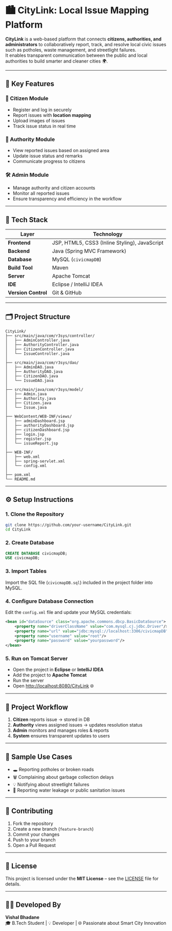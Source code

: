 # 🏙️ CityLink: Local Issue Mapping Platform

**CityLink** is a web-based platform that connects **citizens, authorities, and administrators** to collaboratively report, track, and resolve local civic issues such as potholes, waste management, and streetlight failures.  
It enables transparent communication between the public and local authorities to build smarter and cleaner cities 🌍.

---

## 🌟 Key Features

### 👥 Citizen Module
- Register and log in securely  
- Report issues with **location mapping**  
- Upload images of issues  
- Track issue status in real time  

### 🏢 Authority Module
- View reported issues based on assigned area  
- Update issue status and remarks  
- Communicate progress to citizens  

### 🛠️ Admin Module
- Manage authority and citizen accounts  
- Monitor all reported issues  
- Ensure transparency and efficiency in the workflow  

---

## 🧱 Tech Stack

| Layer | Technology |
|-------|-------------|
| **Frontend** | JSP, HTML5, CSS3 (Inline Styling), JavaScript |
| **Backend** | Java (Spring MVC Framework) |
| **Database** | MySQL (`civicmapDB`) |
| **Build Tool** | Maven |
| **Server** | Apache Tomcat |
| **IDE** | Eclipse / IntelliJ IDEA |
| **Version Control** | Git & GitHub |

---

## 🗂️ Project Structure

```
CityLink/
├── src/main/java/com/r3sys/controller/
│   ├── AdminController.java
│   ├── AuthorityController.java
│   ├── CitizenController.java
│   └── IssueController.java
│
├── src/main/java/com/r3sys/dao/
│   ├── AdminDAO.java
│   ├── AuthorityDAO.java
│   ├── CitizenDAO.java
│   └── IssueDAO.java
│
├── src/main/java/com/r3sys/model/
│   ├── Admin.java
│   ├── Authority.java
│   ├── Citizen.java
│   └── Issue.java
│
├── WebContent/WEB-INF/views/
│   ├── adminDashboard.jsp
│   ├── authorityDashboard.jsp
│   ├── citizenDashboard.jsp
│   ├── login.jsp
│   ├── register.jsp
│   └── issueReport.jsp
│
├── WEB-INF/
│   ├── web.xml
│   ├── spring-servlet.xml
│   └── config.xml
│
├── pom.xml
└── README.md
```

---

## ⚙️ Setup Instructions

### 1. Clone the Repository
```bash
git clone https://github.com/your-username/CityLink.git
cd CityLink
```

### 2. Create Database
```sql
CREATE DATABASE civicmapDB;
USE civicmapDB;
```

### 3. Import Tables
Import the SQL file (`civicmapDB.sql`) included in the project folder into MySQL.

### 4. Configure Database Connection
Edit the `config.xml` file and update your MySQL credentials:
```xml
<bean id="dataSource" class="org.apache.commons.dbcp.BasicDataSource">
    <property name="driverClassName" value="com.mysql.cj.jdbc.Driver"/>
    <property name="url" value="jdbc:mysql://localhost:3306/civicmapDB"/>
    <property name="username" value="root"/>
    <property name="password" value="yourpassword"/>
</bean>
```

### 5. Run on Tomcat Server
- Open the project in **Eclipse** or **IntelliJ IDEA**  
- Add the project to **Apache Tomcat**  
- Run the server  
- Open [http://localhost:8080/CityLink](http://localhost:8080/CityLink) 🌐

---

## 🧭 Project Workflow

1. **Citizen** reports issue → stored in DB  
2. **Authority** views assigned issues → updates resolution status  
3. **Admin** monitors and manages roles & reports  
4. **System** ensures transparent updates to users  

---

## 📸 Sample Use Cases
- 🕳️ Reporting potholes or broken roads  
- 🗑️ Complaining about garbage collection delays  
- 💡 Notifying about streetlight failures  
- 🚰 Reporting water leakage or public sanitation issues  

---

## 🤝 Contributing

1. Fork the repository  
2. Create a new branch (`feature-branch`)  
3. Commit your changes  
4. Push to your branch  
5. Open a Pull Request  

---

## 📜 License
This project is licensed under the **MIT License** – see the [LICENSE](LICENSE) file for details.

---

## 👩‍💻 Developed By

**Vishal Bhadane**  
🎓 B.Tech Student | 💡 Developer | 🌐 Passionate about Smart City Innovation
